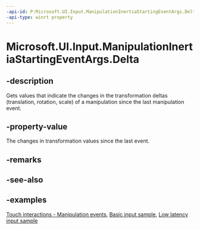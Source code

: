 ```yaml
---
-api-id: P:Microsoft.UI.Input.ManipulationInertiaStartingEventArgs.Delta
-api-type: winrt property
---
```


# Microsoft.UI.Input.ManipulationInertiaStartingEventArgs.Delta

<!--
public Microsoft.UI.Input.ManipulationDelta Delta { get; }
-->

## -description

Gets values that indicate the changes in the transformation deltas (translation, rotation, scale) of a manipulation since the last manipulation event.

## -property-value

The changes in transformation values since the last event.

## -remarks

## -see-also

## -examples

[Touch interactions - Manipulation events](/windows/uwp/design/input/touch-interactions#manipulation-events), [Basic input sample](https://github.com/microsoft/Windows-universal-samples/tree/main/Samples/BasicInput), [Low latency input sample](https://github.com/microsoft/Windows-universal-samples/tree/main/Samples/LowLatencyInput)

